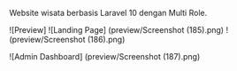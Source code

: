 Website wisata berbasis Laravel 10 dengan Multi Role.

![Preview]
![Landing Page] (preview/Screenshot (185).png)
!(preview/Screenshot (186).png)

![Admin Dashboard] (preview/Screenshot (187).png)
